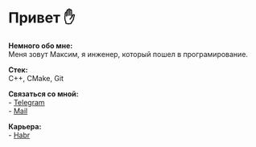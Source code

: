 # __Привет :raised_hand:__
__Немного обо мне:__  
    Меня зовут Максим, я инженер, который пошел в програмирование.   
    
__Стек:__  
    С++, CMake, Git

__Связаться со мной:__  
    - [Telegram](https://t.me/ma_xima)  
    - [Mail](mailto:ma_xima@inbox.ru)  

__Карьера:__   
    - [Habr](https://career.habr.com/ma_xima/)  

